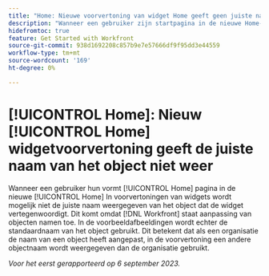 ```yaml
---
title: "Home: Nieuwe voorvertoning van widget Home geeft geen juiste naam van object weer"
description: "Wanneer een gebruiker zijn startpagina in de nieuwe Home-ervaring configureert, wordt in voorvertoningen van widgets mogelijk niet de juiste naam weergegeven van het object dat de widget vertegenwoordigt. Dit komt omdat Workfront het aanpassen van objectnamen toestaat. In de voorbeeldafbeeldingen wordt echter de standaardnaam van het object gebruikt. Dit betekent dat als een organisatie de naam van een object heeft aangepast, in de voorvertoning een andere objectnaam wordt weergegeven dan de organisatie gebruikt."
hidefromtoc: true
feature: Get Started with Workfront
source-git-commit: 938d1692208c857b9e7e57666df9f95dd3e44559
workflow-type: tm+mt
source-wordcount: '169'
ht-degree: 0%

---
```



# [!UICONTROL Home]: Nieuw [!UICONTROL Home] widgetvoorvertoning geeft de juiste naam van het object niet weer

Wanneer een gebruiker hun vormt [!UICONTROL Home] pagina in de nieuwe [!UICONTROL Home] In voorvertoningen van widgets wordt mogelijk niet de juiste naam weergegeven van het object dat de widget vertegenwoordigt. Dit komt omdat [!DNL Workfront] staat aanpassing van objecten namen toe. In de voorbeeldafbeeldingen wordt echter de standaardnaam van het object gebruikt. Dit betekent dat als een organisatie de naam van een object heeft aangepast, in de voorvertoning een andere objectnaam wordt weergegeven dan de organisatie gebruikt.

_Voor het eerst gerapporteerd op 6 september 2023._

